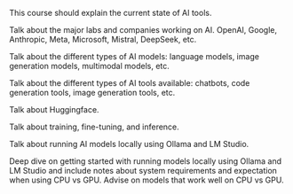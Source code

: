 This course should explain the current state of AI tools.

Talk about the major labs and companies working on AI. OpenAI, Google, Anthropic, Meta, Microsoft, Mistral, DeepSeek, etc.

Talk about the different types of AI models: language models, image generation models, multimodal models, etc.

Talk about the different types of AI tools available: chatbots, code generation tools, image generation tools, etc.

Talk about Huggingface.

Talk about training, fine-tuning, and inference.

Talk about running AI models locally using Ollama and LM Studio.

Deep dive on getting started with running models locally using Ollama and LM Studio and include notes about system requirements and expectation when using CPU vs GPU. Advise on models that work well on CPU vs GPU.
